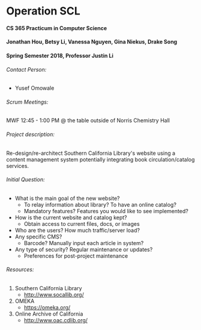 # Operation SCL

#### CS 365 Practicum in Computer Science
#### Jonathan Hou, Betsy Li, Vanessa Nguyen, Gina Niekus, Drake Song
#### Spring Semester 2018, Professor Justin Li

###### Contact Person:
* Yusef Omowale

###### Scrum Meetings:
MWF 12:45 - 1:00 PM @ the table outside of Norris Chemistry Hall

###### Project description:
Re-design/re-architect Southern California Library's website using a content
management system potentially integrating book circulation/catalog services.

###### Initial Question:
* What is the main goal of the new website?
    * To relay information about library? To have an online catalog?
    * Mandatory features? Features you would like to see implemented?
* How is the current website and catalog kept?
    * Obtain access to current files, docs, or images
* Who are the users? How much traffic/server load?
* Any specific CMS?
    * Barcode? Manually input each article in system?
* Any type of security? Regular maintenance or updates?
    * Preferences for post-project maintenance

###### Resources:
1. Southern California Library
    * http://www.socallib.org/
2. OMEKA
    * https://omeka.org/
3. Online Archive of California
    * http://www.oac.cdlib.org/

